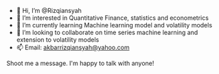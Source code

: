 - 👋 Hi, I’m @Rizqiansyah
- 👀 I’m interested in Quantitative Finance, statistics and econometrics
- 🌱 I’m currently learning Machine learning model and volatility models
- 💞️ I’m looking to collaborate on time series machine learning and extension to volatility models
- 📫 Email: akbarrizqiansyah@yahoo.com

Shoot me a message. I'm happy to talk with anyone!

<!---
Rizqiansyah/Rizqiansyah is a ✨ special ✨ repository because its `README.md` (this file) appears on your GitHub profile.
You can click the Preview link to take a look at your changes.
--->
